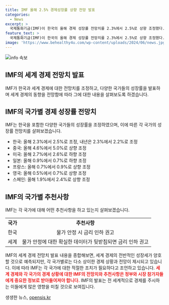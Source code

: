 ```yaml
---
title: IMF 올해 2.5% 경제성장률 상향 전망 발표
categories:
  - News
excerpt: >
  국제통화기금(IMF)이 한국의 올해 경제 성장률 전망치를 2.3%에서 2.5%로 상향 조정했다. 중국은 성장률을 5.0%로, 미국과 일본은 각각 2.6%와 0.7%로 하향 조정했다. 세계 경제 성장률은 3.2%로 예측했으며, 유럽 국가는 성장률 반등이 예상됐다. IMF는 물가 안정 시 금리 인하를 권고하며, 세계 경제는 무역 회복으로 양호한 성장세를 보일 것으로 전망했다.
feature_text: >
  국제통화기금(IMF)이 한국의 올해 경제 성장률 전망치를 2.3%에서 2.5%로 상향 조정했다. 중국은 성장률을 5.0%로, 미국과 일본은 각각 2.6%와 0.7%로 하향 조정했다. 세계 경제 성장률은 3.2%로 예측했으며, 유럽 국가는 성장률 반등이 예상됐다. IMF는 물가 안정 시 금리 인하를 권고하며, 세계 경제는 무역 회복으로 양호한 성장세를 보일 것으로 전망했다.
image: 'https://www.behealthy4u.com/wp-content/uploads/2024/06/news.jpg'
---
```


<p><img src="https://www.behealthy4u.com/wp-content/uploads/2024/06/news.jpg" alt="info 속보" /></p>

<h2 data-ke-size="size26">IMF의 세계 경제 전망치 발표</h2>

<p data-ke-size="size16">IMF가 한국과 세계 경제에 대한 전망치를 조정하고, 다양한 국가들의 성장률을 발표하며 세계 경제의 동향을 전망함에 따라 그에 대한 내용을 살펴보도록 하겠습니다.</p>

<h2 data-ke-size="size24">IMF의 국가별 경제 성장률 전망치</h2>

<p data-ke-size="size16">IMF는 한국을 포함한 다양한 국가들의 성장률을 조정하였으며, 이에 따른 각 국가의 성장률 전망치를 살펴보겠습니다.</p>

<ul>
  <li>한국: 올해 2.3%에서 2.5%로 조정, 내년은 2.3%에서 2.2%로 조정</li>
  <li>중국: 올해 4.6%에서 5.0%로 상향 조정</li>
  <li>미국: 올해 2.7%에서 2.6%로 하향 조정</li>
  <li>일본: 올해 0.9%에서 0.7%로 하향 조정</li>
  <li>프랑스: 올해 0.7%에서 0.9%로 상향 조정</li>
  <li>영국: 올해 0.5%에서 0.7%로 상향 조정</li>
  <li>스페인: 올해 1.9%에서 2.4%로 상향 조정</li>
</ul>

<h2 data-ke-size="size24">IMF의 국가별 추천사항</h2>

<p data-ke-size="size16">IMF는 각 국가에 대해 어떤 추천사항을 하고 있는지 살펴보겠습니다.</p>

<table>
  <tr>
    <td style="text-align: center; height: 17px;"><b>국가</b></td>
    <td style="text-align: center; height: 17px;"><b>추천사항</b></td>
  </tr>
  <tr>
    <td style="text-align: center; height: 17px;">한국</td>
    <td style="text-align: center; height: 17px;">물가 안정 시 금리 인하 권고</td>
  </tr>
  <tr>
    <td style="text-align: center; height: 17px;">세계</td>
    <td style="text-align: center; height: 17px;">물가 안정에 대한 확실한 데이터가 뒷받침되면 금리 인하 권고</td>
  </tr>
</table>

<p>IMF의 세계 경제 전망치 발표 내용을 종합해보면, 세계 경제의 전반적인 성장세가 양호할 것으로 예측되지만, 각 국가별로는 다소 상이한 경제 상황과 전망이 제시되고 있습니다. 이에 따라 IMF는 각 국가에 대한 적절한 조치가 필요하다고 조언하고 있습니다. <b><span style="color: #ee2323;">세계 경제와 각 국가의 경제 상황에 대한 IMF의 전망치와 추천사항은 정부와 시장 참가자들에게 중요한 정보로 받아들여져야 합니다.</span></b> IMF의 발표는 전 세계적으로 경제를 주시하는 이들에게 많은 영향을 미칠 것으로 보여집니다.</p>
생생한 뉴스, <a href="https://opensis.kr" rel="dofollow">opensis.kr</a>



